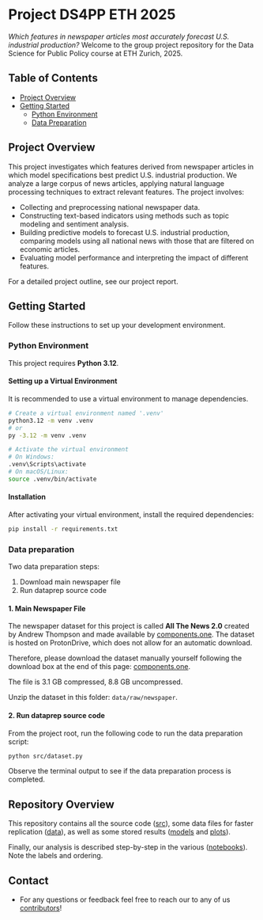 # Project DS4PP ETH 2025

*Which features in newspaper articles most accurately forecast U.S. industrial production?* Welcome to the group project repository for the Data Science for Public Policy course at ETH Zurich, 2025.

## Table of Contents

- [Project Overview](#project-overview)
- [Getting Started](#getting-started)
    - [Python Environment](#python-environment)
    - [Data Preparation](#data-preparation)

## Project Overview

This project investigates which features derived from newspaper articles in which model specifications best predict U.S. industrial production. We analyze a large corpus of news articles, applying natural language processing techniques to extract relevant features. The project involves:

- Collecting and preprocessing national newspaper data.
- Constructing text-based indicators using methods such as topic modeling and sentiment analysis.
- Building predictive models to forecast U.S. industrial production, comparing models using all national news with those that are filtered on economic articles.
- Evaluating model performance and interpreting the impact of different features.

For a detailed project outline, see our project report.

## Getting Started

Follow these instructions to set up your development environment.

### Python Environment

This project requires **Python 3.12**.

#### Setting up a Virtual Environment

It is recommended to use a virtual environment to manage dependencies.

```bash
# Create a virtual environment named '.venv'
python3.12 -m venv .venv
# or
py -3.12 -m venv .venv

# Activate the virtual environment
# On Windows:
.venv\Scripts\activate
# On macOS/Linux:
source .venv/bin/activate
```

#### Installation

After activating your virtual environment, install the required dependencies:

```bash
pip install -r requirements.txt
```

### Data preparation

Two data preparation steps:

1. Download main newspaper file
2. Run dataprep source code

#### 1. Main Newspaper File

The newspaper dataset for this project is called **All The News 2.0** created by Andrew Thompson and made available by [components.one](https://components.one/datasets/all-the-news-2-news-articles-dataset). The dataset is hosted on ProtonDrive, which does not allow for an automatic download.

Therefore, please download the dataset manually yourself following the download box at the end of this page: [components.one](https://components.one/datasets/all-the-news-2-news-articles-dataset).

The file is 3.1 GB compressed, 8.8 GB uncompressed. 

Unzip the dataset in this folder: `data/raw/newspaper`.

#### 2. Run dataprep source code

From the project root, run the following code to run the data preparation script:

```bash
python src/dataset.py
```

Observe the terminal output to see if the data preparation process is completed.

## Repository Overview

This repository contains all the source code ([src](https://github.com/Benemrxr/project-ds4pp-eth2025/tree/main/src)), some data files for faster replication ([data](https://github.com/Benemrxr/project-ds4pp-eth2025/tree/main/data)), as well as some stored results ([models](https://github.com/Benemrxr/project-ds4pp-eth2025/tree/main/models) and [plots](https://github.com/Benemrxr/project-ds4pp-eth2025/tree/main/plots)).

Finally, our analysis is described step-by-step in the various ([notebooks](https://github.com/Benemrxr/project-ds4pp-eth2025/tree/main/notebooks)). Note the labels and ordering.

## Contact

- For any questions or feedback feel free to reach our to any of us [contributors](https://github.com/Benemrxr/project-ds4pp-eth2025/graphs/contributors)!